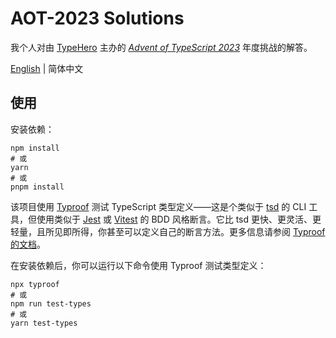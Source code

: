 # AOT-2023 Solutions

我个人对由 [TypeHero](https://typehero.dev) 主办的 [_Advent of TypeScript 2023_](https://typehero.dev/aot-2023) 年度挑战的解答。

[English](./README.md) | 简体中文

## 使用

安装依赖：

```shell
npm install
# 或
yarn
# 或
pnpm install
```

该项目使用 [Typroof](https://github.com/Snowfly-T/typroof) 测试 TypeScript 类型定义——这是个类似于 [tsd](https://github.com/tsdjs/tsd) 的 CLI 工具，但使用类似于 [Jest](https://jestjs.io/) 或 [Vitest](https://vitest.dev/) 的 BDD 风格断言。它比 tsd 更快、更灵活、更轻量，且所见即所得，你甚至可以定义自己的断言方法。更多信息请参阅 [Typroof 的文档](https://github.com/Snowfly-T/typroof?tab=readme-ov-file)。

在安装依赖后，你可以运行以下命令使用 Typroof 测试类型定义：

```shell
npx typroof
# 或
npm run test-types
# 或
yarn test-types
```
